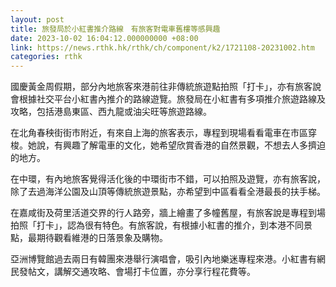 ```yaml
---
layout: post
title: 旅發局於小紅書推介路線　有旅客對電車舊樓等感興趣
date: 2023-10-02 16:04:12.000000000 +08:00
link: https://news.rthk.hk/rthk/ch/component/k2/1721108-20231002.htm
categories: rthk
---
```


國慶黃金周假期，部分內地旅客來港前往非傳統旅遊點拍照「打卡」，亦有旅客說會根據社交平台小紅書內推介的路線遊覽。旅發局在小紅書有多項推介旅遊路線及攻略，包括港島東區、西九龍或油尖旺等旅遊路線。

在北角春秧街街市附近，有來自上海的旅客表示，專程到現場看看電車在市區穿梭。她說，有興趣了解電車的文化，她希望欣賞香港的自然景觀，不想去人多擠迫的地方。

在中環，有內地旅客覺得活化後的中環街市不錯，可以拍照及遊覽，亦有旅客說，除了去過海洋公園及山頂等傳統旅遊景點，亦希望到中區看看全港最長的扶手梯。

在嘉咸街及荷里活道交界的行人路旁，牆上繪畫了多幢舊屋，有旅客說是專程到場拍照「打卡」，認為很有特色。有旅客說，有根據小紅書的推介，到本港不同景點，最期待觀看維港的日落景象及購物。

亞洲博覽館過去兩日有韓團來港舉行演唱會，吸引內地樂迷專程來港。小紅書有網民發帖文，講解交通攻略、會場打卡位置，亦分享行程花費等。
